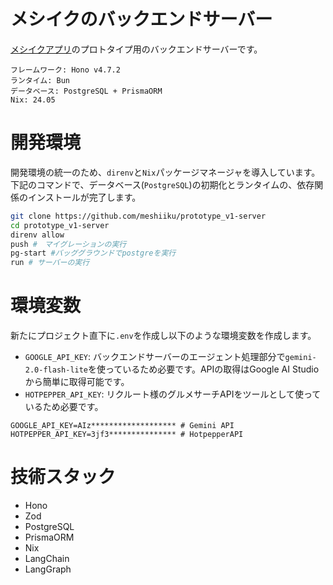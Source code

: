 # メシイクのバックエンドサーバー
[メシイクアプリ](https://github.com/meshiiku/prototype_v1)のプロトタイプ用のバックエンドサーバーです。
```
フレームワーク: Hono v4.7.2
ランタイム: Bun
データベース: PostgreSQL + PrismaORM
Nix: 24.05
```
# 開発環境
開発環境の統一のため、`direnv`と`Nix`パッケージマネージャを導入しています。<br>
下記のコマンドで、データベース(`PostgreSQL`)の初期化とランタイムの、依存関係のインストールが完了します。

```sh
git clone https://github.com/meshiiku/prototype_v1-server
cd prototype_v1-server
direnv allow 
push #　マイグレーションの実行
pg-start #バッググラウンドでpostgreを実行
run # サーバーの実行
```
# 環境変数
新たにプロジェクト直下に`.env`を作成し以下のような環境変数を作成します。
- `GOOGLE_API_KEY`: バックエンドサーバーのエージェント処理部分で`gemini-2.0-flash-lite`を使っているため必要です。APIの取得はGoogle AI Studioから簡単に取得可能です。
- `HOTPEPPER_API_KEY`: リクルート様のグルメサーチAPIをツールとして使っているため必要です。
```
GOOGLE_API_KEY=AIz******************* # Gemini API
HOTPEPPER_API_KEY=3jf3*************** # HotpepperAPI
```
# 技術スタック
- Hono
- Zod
- PostgreSQL
- PrismaORM
- Nix
- LangChain
- LangGraph
